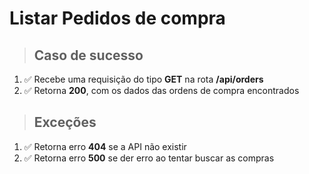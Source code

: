 # Listar Pedidos de compra

> ## Caso de sucesso

1. ✅ Recebe uma requisição do tipo **GET** na rota **/api/orders**
2. ✅ Retorna **200**, com os dados das ordens de compra encontrados

> ## Exceções

1. ✅ Retorna erro **404** se a API não existir
2. ✅ Retorna erro **500** se der erro ao tentar buscar as compras
